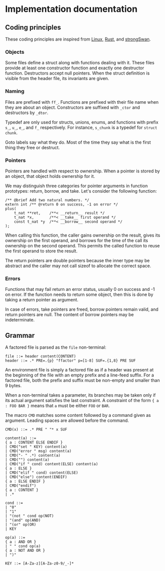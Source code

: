 Implementation documentation
============================

Coding principles
-----------------

These coding principles are inspired from
[Linux](https://github.com/torvalds/linux),
[Rust](https://github.com/rust-lang/rust), and
[strongSwan](https://github.com/strongswan/strongswan).

### Objects

Some files define a struct along with functions dealing with it. These
files provide at least one constructor function and exactly one
destructor function. Destructors accept null pointers. When the struct
definition is visible from the header file, its invariants are given.

### Naming

Files are prefixed with `ff_`. Functions are prefixed with their file
name when they are about an object. Constructors are suffixed with
`_ctor` and destructors by `_dtor`.

Typedef are only used for structs, unions, enums, and functions with
prefix `s_`, `u_`, `e_`, and `f_` respectively. For instance,
`s_chunk` is a typedef for `struct chunk`.

Goto labels say what they do. Most of the time they say what is the
first thing they free or destruct.

### Pointers

Pointers are handled with respect to ownership. When a pointer is
stored by an object, that object holds ownership for it.

We may distinguish three categories for pointer arguments in function
prototypes: return, borrow, and take. Let's consider the following
function:

    /** @brief Add two natural numbers. */
    extern int /** @return 0 on success, -1 on error */
    plus(
        t_nat **ret,    /**< __return__ result */
        t_nat *x,       /**< __take__ first operand */
        const t_nat *y  /**< __borrow__ second operand */
    );

When calling this function, the caller gains ownership on the result,
gives its ownership on the first operand, and borrows for the time of
the call its ownership on the second operand. This permits the called
function to reuse the first operand to store the result.

The return pointers are double pointers because the inner type may be
abstract and the caller may not call sizeof to allocate the correct
space.

### Errors

Functions that may fail return an error status, usually 0 on success
and -1 on error. If the function needs to return some object, then
this is done by taking a return pointer as argument.

In case of errors, take pointers are freed, borrow pointers remain
valid, and return pointers are null. The content of borrow pointers
may be indeterminate.


Grammar
-------

A factored file is parsed as the `file` non-terminal:

```
file ::= header content(CONTENT)
header ::= .* PRE=.{p} "ffactor" p=[1-8] SUF=.{1,8} PRE SUF
```

An environment file is simply a factored file as if a header was
present at the beginning of the file with an empty prefix and a
line-feed suffix. For a factored file, both the prefix and suffix must
be non-empty and smaller than 9 bytes.

When a non-terminal takes a parameter, its branches may be taken only
if its actual argument satisfies the last constraint. A constraint of
the form `{ a : FOO BAR }` means that `a` must be either `FOO` or
`BAR`.

The macro `CMD` matches some content followed by a command given as
argument. Leading spaces are allowed before the command.

```
CMD(x) ::= .* PRE " "* x SUF

content(a) ::=
{ a : CONTENT ELSE ENDIF }
| CMD("set " KEY) content(a)
| CMD("error " msg) content(a)
| CMD("- " .*) content(a)
| CMD("") content(a)
| CMD("if " cond) content(ELSE) content(a)
{ a : ELSE }
| CMD("elif " cond) content(ELSE)
| CMD("else") content(ENDIF)
{ a : ELSE ENDIF }
| CMD("endif")
{ a : CONTENT }
| .*

cond ::=
| "0"
| "1"
| "(not " cond op(NOT)
| "(and" op(AND)
| "(or" op(OR)
| KEY

op(a) ::=
{ a : AND OR }
| " " cond op(a)
{ a : NOT AND OR }
| ")"

KEY ::= [A-Za-z][A-Za-z0-9/_-]*
```
